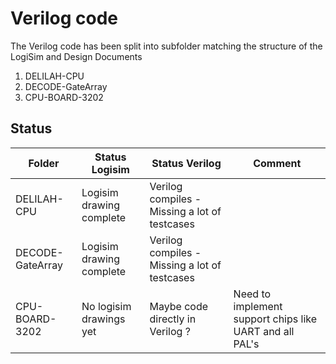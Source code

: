 # Verilog code

The Verilog code has been split into subfolder matching the structure of the LogiSim and Design Documents

1. DELILAH-CPU
2. DECODE-GateArray
3. CPU-BOARD-3202


## Status

| Folder           | Status Logisim           |  Status Verilog                                | Comment    |
|------------------|--------------------------|------------------------------------------------|------------|
| DELILAH-CPU      | Logisim drawing complete | Verilog compiles - Missing a lot of testcases  |
| DECODE-GateArray | Logisim drawing complete | Verilog compiles - Missing a lot of testcases  |
| CPU-BOARD-3202   | No logisim drawings yet  | Maybe code directly in Verilog ?               | Need to implement support chips like UART and all PAL's |
